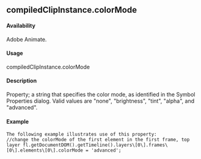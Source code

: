 ## compiledClipInstance.colorMode

#### Availability

Adobe Animate.

#### Usage

compiledClipInstance.colorMode

#### Description

Property; a string that specifies the color mode, as identified in the Symbol Properties dialog. Valid values are "none", "brightness", "tint", "alpha", and "advanced".

#### Example

```
The following example illustrates use of this property:
//change the colorMode of the first element in the first frame, top layer fl.getDocumentDOM().getTimeline().layers\[0\].frames\[0\].elements\[0\].colorMode = 'advanced';

```